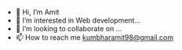- 👋 Hi, I’m Amit
- 👀 I’m interested in Web development...
- 💞️ I’m looking to collaborate on ...
- 📫 How to reach me kumbharamit98@gmail.com

<!---
Welcometocodeamit/Welcometocodeamit is a ✨ special ✨ repository because its `README.md` (this file) appears on your GitHub profile.
You can click the Preview link to take a look at your changes.
--->
